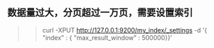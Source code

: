 ## 数据量过大，分页超过一万页，需要设置索引
>> curl -XPUT http://127.0.0.1:9200/my_index/_settings -d '{ "index" : { "max_result_window" : 500000}}'
